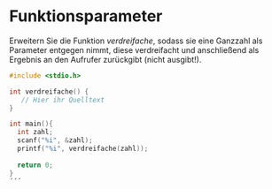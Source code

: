 # Funktionsparameter

Erweitern Sie die Funktion *verdreifache*, sodass sie eine Ganzzahl als Parameter entgegen nimmt, 
diese verdreifacht und anschließend als Ergebnis an den Aufrufer zurückgibt (nicht ausgibt!).

```cpp
#include <stdio.h>

int verdreifache() {
   // Hier ihr Quelltext 
}

int main(){
  int zahl;
  scanf("%i", &zahl);
  printf("%i", verdreifache(zahl));
  
  return 0;
}
´´´